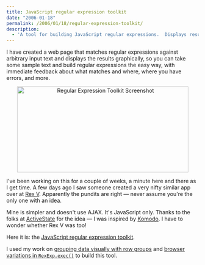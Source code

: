 ```yaml
---
title: JavaScript regular expression toolkit
date: "2006-01-18"
permalink: /2006/01/18/regular-expression-toolkit/
description:
  - 'A tool for building JavaScript regular expressions.  Displays results graphically for easy comprehension.'
---
```

I have created a web page that matches regular expressions against arbitrary input text and displays the results graphically, so you can take some sample text and build regular expressions the easy way, with immediate feedback about what matches and where, where you have errors, and more.

<p style="text-align:center">
  <img src="/articles/images/rx-toolkit.png" alt="Regular Expression Toolkit Screenshot" width="449" height="225" />
</p>

I've been working on this for a couple of weeks, a minute here and there as I get time. A few days ago I saw someone created a very nifty similar app over at [Rex V][1]. Apparently the pundits are right &#8212; never assume you're the only one with an idea.

Mine is simpler and doesn't use AJAX. It's JavaScript only. Thanks to the folks at [ActiveState][2] for the idea &#8212; I was inspired by [Komodo][3]. I have to wonder whether Rex V was too!

Here it is: the [JavaScript regular expression toolkit][4].

I used my work on [grouping data visually with row groups][5] and [browser variations in `RexExp.exec()`][6] to build this tool.

 [1]: http://www.rexv.org/
 [2]: http://www.activestate.com/
 [3]: http://www.activestate.com/Products/Komodo/
 [4]: http://www.xaprb.com/demos/rx-toolkit/
 [5]: /blog/2006/01/10/grouping-data-visually-with-row-groups/
 [6]: /blog/2006/01/14/browser-variations-in-regexpexec/

